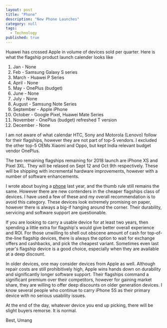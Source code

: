 ```yaml
---
layout: post
title: "Phone"
description: "New Phone Launches"
category: null
tags: 
  - Technology
published: true
---
```


Huawei has crossed Apple in volume of devices sold per quarter. Here is what the flagship product launch calender looks like

 1. Jan - None
 2. Feb - Samsung Galaxy S series
 3. March - Huawei P Series
 4. April - None
 5. May - OnePlus (budget)
 6. June - None
 7. July - None
 8. August - Samsung Note Series
 9. September - Apple iPhone
 10. October - Google Pixel, Huawei Mate Series
 11. November - OnePlus (budget) refreshed T version
 12. December - None
 
I am not aware of what calendar HTC, Sony and Motorola (Lenovo) follow for their flagships, however they are not part of top-5 vendors. I excluded the other top-5 OEMs Xiaomi and Oppo, but kept India relevant budget vendor OnePlus.

The two remaining flagships remaining for 2018 launch are iPhone XS and Pixel 3XL. They will be relased on Sept 12 and Oct 9th respectively. These will be shipping with incremental hardware improvements, however with a number of software enhancements.

I wrote about buying a [phone](./2016-7-31-phone.md) last year, and the thumb rule still remains the same. However there are new contenders in the cheaper flagships class of devices. I have used a few of these and my overall recommendation is to avoid this category. These devices look extremely promising on paper, however there is always a big-if hanging around the corner. Their durability, servicing and software support are questionable. 

If you are looking to carry a usable device for at least two years, then spending a little extra for flagship's would give better overall experience and ROI. For those unwilling to shell out obscene amount of cash for top-of-the-line flagship devices, there is always the option to wait for exchange offers and cashbacks, and pick the cheapest variant. Sometimes even last year's flagship device is a good choice, especially when they are available at a deep discount.

In older devices, one may consider devices from Apple as well. Although repair costs are still prohibitively high, Apple wins hands down on durability and significantly longer software support. Their flagships command a significant premium over their competitors, however for gaining market share, they are willing to offer deep discounts on older generation devices. I know several people who continue to carry iPhone 5S as their primary device with no serious usability issues.

At the end of the day, whatever device you end up picking, there will be slight buyers remorse. It is normal.

Best, Umang
